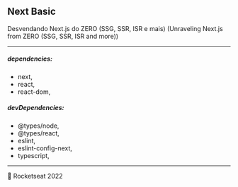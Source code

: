 ## Next Basic

Desvendando Next.js do ZERO (SSG, SSR, ISR e mais) (Unraveling Next.js from ZERO (SSG, SSR, ISR and more))

---

##### dependencies:

- next,
- react,
- react-dom,

##### devDependencies:

- @types/node,
- @types/react,
- eslint,
- eslint-config-next,
- typescript,

---

💜 Rocketseat 2022
